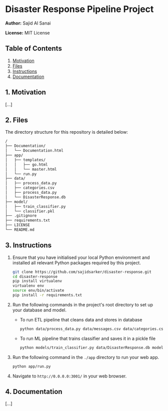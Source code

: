 # Disaster Response Pipeline Project

**Author:** Sajid Al Sanai

**License:** MIT License

## Table of Contents

1. [Motivation](https://github.com/sajidsarker/disaster-response#1-motivation)
2. [Files](https://github.com/sajidsarker/disaster-response#2-files)
3. [Instructions](https://github.com/sajidsarker/disaster-response#3-instructions)
4. [Documentation](https://github.com/sajidsarker/disaster-response#4-documentation)

## 1. Motivation

[...]

## 2. Files

The directory structure for this repository is detailed below:

```bash
/
├── Documentation/
│   └── Documentation.html
├── app/
│   ├── templates/
│   │   ├── go.html
│   │   └── master.html
│   └── run.py
├── data/
│   ├── process_data.py
│   ├── categories.csv
│   ├── process_data.py
│   └── DisasterResponse.db
├── model/
│   ├── train_classifier.py
│   └── classifier.pkl
├── .gitignore
├── requirements.txt
├── LICENSE
└── README.md
```

## 3. Instructions
1. Ensure that you have initialised your local Python environment and installed all relevant Python packages required by this project.

    ```bash
    git clone https://github.com/sajidsarker/disaster-response.git
    cd disaster-response
    pip install virtualenv
    virtualenv env
    source env/bin/activate
    pip install -r requirements.txt
    ```

2. Run the following commands in the project's root directory to set up your database and model.

    - To run ETL pipeline that cleans data and stores in database
    
        ```bash
        python data/process_data.py data/messages.csv data/categories.csv data/DisasterResponse.db
        ```
        
    - To run ML pipeline that trains classifier and saves it in a pickle file
    
        ```bash
        python models/train_classifier.py data/DisasterResponse.db models/classifier.pkl
        ```

3. Run the following command in the `./app` directory to run your web app.

    ```bash
    python app/run.py
    ```

4. Navigate to `http://0.0.0.0:3001/` in your web browser.

## 4. Documentation

[...]
